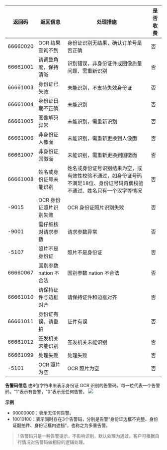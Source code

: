
| 返回码   | 返回信息                           | 处理措施                                                     | 是否收费 |
| -------- | ---------------------------------- | ------------------------------------------------------------ | -------- |
| 66660020 | OCR 结果查询不到                   | 身份证识别无结果，确认订单号是否正确                         | 否       |
| 66661001 | 请调整角度，保持清晰 | 识别错误，非身份证件或图像质量问题，需重新识别                                        | 否       |
| 66661003 | 身份证已失效                       | 未能识别，不支持失效身份证                                   | 否       |
| 66661004 | 身份证日期不正确                         | 未能识别                                                     | 否       |
| 66661005 | 图像解码异常                       | 未能识别，需重新识别                                         | 否       |
| 66661006 | 非身份证人像面                     | 未能识别，需重新更换到人像面                                 | 否       |
| 66661007 | 非身份证国徽面                     | 未能识别，需重新更换到国徽面                                 | 否       |
| 66661008 | 姓名或身份证号未能识别             | 姓名或身份证号识别结果为空，或有效性校验不通过，如身份证号码不满足18位、身份证号码奇偶校验不通过、姓名只有一个汉字等情况 | 否       |
| -9015    | OCR 身份证照片识别失败 | OCR 身份证照片识别失败 | 否  |
| -9001    | 需仔细核对请求参数    | 请求参数异常          | 否  |
| -5107    | 照片不是身份证        | 照片不是身份证        | 否  |
| 66660067 | 国别参数 nation 不合法  | 国别参数 nation 不合法      | 否  |
| 66661010 | 请保持证件与边框对齐  | 请保持证件和边框对齐  | 否  |
| 66661011 | 身份证有误，请重拍    | 证件有误              | 否  |
| 66661012 | 签发机关未能识别      | 签发机关未能识别      | 否  |
| 66661099 | 处理失败              | 处理失败              | 否  |
| -5101    | OCR 照片为空           | OCR 照片为空           | 否  |

**告警码信息**
由8位字符串来表示身份证 OCR 识别的告警码，每一位代表一个告警码，“1”表示有告警，“0”表示无任何告警。
![](https://main.qcloudimg.com/raw/54cadd87f5caca6b8dc1523ab24de3b3.png)

**示例**
- 00000000：表示无任何告警。
- 10010100：表示同时存在3个告警码，分别是告警“身份证边框不完整、身份证翻拍件、身份证框内遮挡”，也称之为多重告警。

>! 告警码只是一种告警提示，不影响识别，默认处理为通过，客户可根据自行情况对告警码做相应的逻辑处理。
